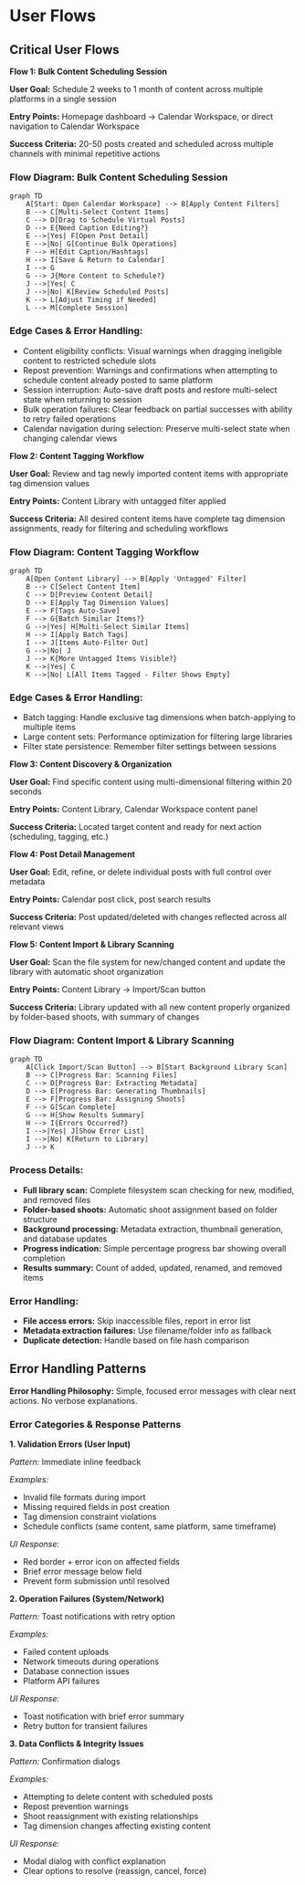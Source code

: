 # User Flows

## Critical User Flows

**Flow 1: Bulk Content Scheduling Session**

**User Goal:** Schedule 2 weeks to 1 month of content across multiple platforms in a single session

**Entry Points:** Homepage dashboard → Calendar Workspace, or direct navigation to Calendar Workspace

**Success Criteria:** 20-50 posts created and scheduled across multiple channels with minimal repetitive actions

### Flow Diagram: Bulk Content Scheduling Session

```mermaid
graph TD
    A[Start: Open Calendar Workspace] --> B[Apply Content Filters]
    B --> C[Multi-Select Content Items]
    C --> D[Drag to Schedule Virtual Posts]
    D --> E{Need Caption Editing?}
    E -->|Yes| F[Open Post Detail]
    E -->|No| G[Continue Bulk Operations]
    F --> H[Edit Caption/Hashtags]
    H --> I[Save & Return to Calendar]
    I --> G
    G --> J{More Content to Schedule?}
    J -->|Yes| C
    J -->|No| K[Review Scheduled Posts]
    K --> L[Adjust Timing if Needed]
    L --> M[Complete Session]
```

### Edge Cases & Error Handling:

- Content eligibility conflicts: Visual warnings when dragging ineligible content to restricted schedule slots
- Repost prevention: Warnings and confirmations when attempting to schedule content already posted to same platform
- Session interruption: Auto-save draft posts and restore multi-select state when returning to session
- Bulk operation failures: Clear feedback on partial successes with ability to retry failed operations
- Calendar navigation during selection: Preserve multi-select state when changing calendar views

**Flow 2: Content Tagging Workflow**

**User Goal:** Review and tag newly imported content items with appropriate tag dimension values

**Entry Points:** Content Library with untagged filter applied

**Success Criteria:** All desired content items have complete tag dimension assignments, ready for filtering and scheduling workflows

### Flow Diagram: Content Tagging Workflow

```mermaid
graph TD
    A[Open Content Library] --> B[Apply 'Untagged' Filter]
    B --> C[Select Content Item]
    C --> D[Preview Content Detail]
    D --> E[Apply Tag Dimension Values]
    E --> F[Tags Auto-Save]
    F --> G{Batch Similar Items?}
    G -->|Yes| H[Multi-Select Similar Items]
    H --> I[Apply Batch Tags]
    I --> J[Items Auto-Filter Out]
    G -->|No| J
    J --> K{More Untagged Items Visible?}
    K -->|Yes| C
    K -->|No| L[All Items Tagged - Filter Shows Empty]
```

### Edge Cases & Error Handling:

- Batch tagging: Handle exclusive tag dimensions when batch-applying to multiple items
- Large content sets: Performance optimization for filtering large libraries
- Filter state persistence: Remember filter settings between sessions

**Flow 3: Content Discovery & Organization**

**User Goal:** Find specific content using multi-dimensional filtering within 20 seconds

**Entry Points:** Content Library, Calendar Workspace content panel

**Success Criteria:** Located target content and ready for next action (scheduling, tagging, etc.)

**Flow 4: Post Detail Management**

**User Goal:** Edit, refine, or delete individual posts with full control over metadata

**Entry Points:** Calendar post click, post search results

**Success Criteria:** Post updated/deleted with changes reflected across all relevant views

**Flow 5: Content Import & Library Scanning**

**User Goal:** Scan the file system for new/changed content and update the library with automatic shoot organization

**Entry Points:** Content Library → Import/Scan button

**Success Criteria:** Library updated with all new content properly organized by folder-based shoots, with summary of changes

### Flow Diagram: Content Import & Library Scanning

```mermaid
graph TD
    A[Click Import/Scan Button] --> B[Start Background Library Scan]
    B --> C[Progress Bar: Scanning Files]
    C --> D[Progress Bar: Extracting Metadata]
    D --> E[Progress Bar: Generating Thumbnails]
    E --> F[Progress Bar: Assigning Shoots]
    F --> G[Scan Complete]
    G --> H[Show Results Summary]
    H --> I{Errors Occurred?}
    I -->|Yes| J[Show Error List]
    I -->|No| K[Return to Library]
    J --> K
```

### Process Details:

- **Full library scan:** Complete filesystem scan checking for new, modified, and removed files
- **Folder-based shoots:** Automatic shoot assignment based on folder structure
- **Background processing:** Metadata extraction, thumbnail generation, and database updates
- **Progress indication:** Simple percentage progress bar showing overall completion
- **Results summary:** Count of added, updated, renamed, and removed items

### Error Handling:

- **File access errors:** Skip inaccessible files, report in error list
- **Metadata extraction failures:** Use filename/folder info as fallback
- **Duplicate detection:** Handle based on file hash comparison

## Error Handling Patterns

**Error Handling Philosophy:** Simple, focused error messages with clear next actions. No verbose explanations.

### Error Categories & Response Patterns

**1. Validation Errors (User Input)**

_Pattern:_ Immediate inline feedback

_Examples:_

- Invalid file formats during import
- Missing required fields in post creation
- Tag dimension constraint violations
- Schedule conflicts (same content, same platform, same timeframe)

_UI Response:_

- Red border + error icon on affected fields
- Brief error message below field
- Prevent form submission until resolved

**2. Operation Failures (System/Network)**

_Pattern:_ Toast notifications with retry option

_Examples:_

- Failed content uploads
- Network timeouts during operations
- Database connection issues
- Platform API failures

_UI Response:_

- Toast notification with brief error summary
- Retry button for transient failures

**3. Data Conflicts & Integrity Issues**

_Pattern:_ Confirmation dialogs

_Examples:_

- Attempting to delete content with scheduled posts
- Repost prevention warnings
- Shoot reassignment with existing relationships
- Tag dimension changes affecting existing content

_UI Response:_

- Modal dialog with conflict explanation
- Clear options to resolve (reassign, cancel, force)
